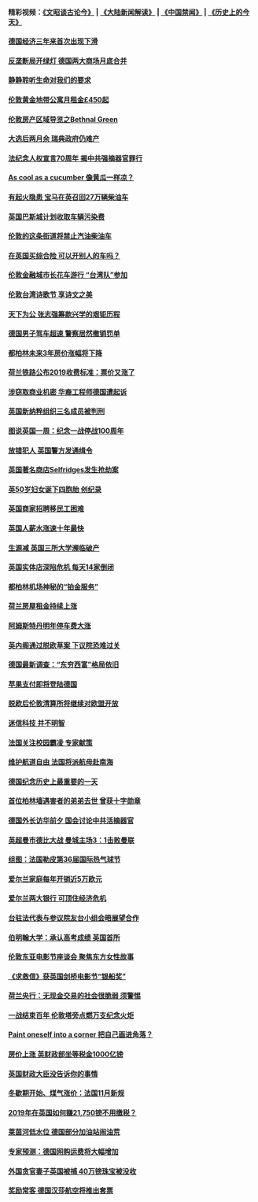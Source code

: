 #### 精彩视频：[《文昭谈古论今》](https://github.com/gfw-breaker/wenzhao/blob/master/README.md?t=11211231) | [《大陆新闻解读》](https://github.com/gfw-breaker/ntdtv-comedy/blob/master/README.md?t=11211231) | [《中国禁闻》](https://github.com/gfw-breaker/ntdtv-news/blob/master/README.md?t=11211231) | [《历史上的今天》](https://github.com/gfw-breaker/today-in-history/blob/master/README.md?t=11211231) 

#### [德国经济三年来首次出现下滑](../pages/nsc974/n10864011.md?t=11211231) 

#### [反垄断局开绿灯 德国两大商场月底合并](../pages/nsc974/n10864060.md?t=11211231) 

#### [静静聆听生命对我们的要求](../pages/nsc974/n10863738.md?t=11211231) 

#### [伦敦黄金地带公寓月租金£450起](../pages/nsc974/n10861788.md?t=11211231) 

#### [伦敦房产区域导览之Bethnal Green](../pages/nsc974/n10862184.md?t=11211231) 

#### [大选后两月余 瑞典政府仍难产](../pages/nsc974/n10861579.md?t=11211231) 

#### [法纪念人权宣言70周年 揭中共强摘器官罪行](../pages/nsc974/n10860106.md?t=11211231) 

#### [As cool as a cucumber 像黄瓜一样凉？](../pages/nsc974/n10859489.md?t=11211231) 

#### [有起火隐患 宝马在英召回27万辆柴油车](../pages/nsc974/n10859484.md?t=11211231) 

#### [英国巴斯城计划收取车辆污染费](../pages/nsc974/n10859479.md?t=11211231) 

#### [伦敦的这条街道将禁止汽油柴油车](../pages/nsc974/n10859470.md?t=11211231) 

#### [在英国买综合险 可以开别人的车吗？](../pages/nsc974/n10859464.md?t=11211231) 

#### [伦敦金融城市长花车游行 “台湾队”参加](../pages/nsc974/n10858774.md?t=11211231) 

#### [伦敦台湾诗歌节 享诗文之美](../pages/nsc974/n10858757.md?t=11211231) 

#### [天下为公 张志强筹款兴学的艰钜历程](../pages/nsc974/n10858732.md?t=11211231) 

#### [德国男子驾车超速 警察居然撤销罚单](../pages/nsc974/n10856259.md?t=11211231) 

#### [都柏林未来3年房价涨幅将下降](../pages/nsc974/n10856230.md?t=11211231) 

#### [荷兰铁路公布2019收费标准：票价又涨了](../pages/nsc974/n10856218.md?t=11211231) 

#### [涉窃取商业机密 华裔工程师德国遭起诉](../pages/nsc974/n10854819.md?t=11211231) 

#### [英国新纳粹组织三名成员被判刑](../pages/nsc974/n10854209.md?t=11211231) 

#### [图说英国一周：纪念一战停战100周年](../pages/nsc974/n10854258.md?t=11211231) 

#### [放错犯人 英国警方发通缉令](../pages/nsc974/n10854253.md?t=11211231) 

#### [英国著名商店Selfridges发生抢劫案](../pages/nsc974/n10854242.md?t=11211231) 

#### [英50岁妇女诞下四胞胎 创纪录](../pages/nsc974/n10854237.md?t=11211231) 

#### [英国商家招聘移民工困难](../pages/nsc974/n10854233.md?t=11211231) 

#### [英国人薪水涨速十年最快](../pages/nsc974/n10854228.md?t=11211231) 

#### [生源减 英国三所大学濒临破产](../pages/nsc974/n10854219.md?t=11211231) 

#### [英国实体店深陷危机 每天14家倒闭](../pages/nsc974/n10854195.md?t=11211231) 

#### [都柏林机场神秘的“铂金服务”](../pages/nsc974/n10853840.md?t=11211231) 

#### [荷兰房屋租金持续上涨](../pages/nsc974/n10853784.md?t=11211231) 

#### [阿姆斯特丹明年停车费大涨](../pages/nsc974/n10853736.md?t=11211231) 

#### [英内阁通过脱欧草案 下议院恐难过关](../pages/nsc974/n10852462.md?t=11211231) 

#### [德国最新调查：“东穷西富”格局依旧](../pages/nsc974/n10852268.md?t=11211231) 

#### [苹果支付即将登陆德国](../pages/nsc974/n10852246.md?t=11211231) 

#### [脱欧后伦敦清算所将继续对欧盟开放](../pages/nsc974/n10852082.md?t=11211231) 

#### [迷信科技 并不明智](../pages/nsc974/n10851197.md?t=11211231) 

#### [法国关注校园霸凌 专家献策](../pages/nsc974/n10851199.md?t=11211231) 

#### [维护航道自由 法国将派航母赴南海](../pages/nsc974/n10851001.md?t=11211231) 

#### [德国纪念历史上最重要的一天](../pages/nsc974/n10849304.md?t=11211231) 

#### [首位柏林墙遇害者的弟弟去世 曾获十字勋章](../pages/nsc974/n10849268.md?t=11211231) 

#### [德国外长访华前夕 国会讨论中共活摘器官](../pages/nsc974/n10848903.md?t=11211231) 

#### [英超曼市德比大战 曼城主场3：1击败曼联](../pages/nsc974/n10848899.md?t=11211231) 

#### [组图：法国勒皮第36届国际热气球节](../pages/nsc974/n10845459.md?t=11211231) 

#### [爱尔兰家庭每年开销近5万欧元](../pages/nsc974/n10844726.md?t=11211231) 

#### [爱尔兰两大银行 可顶住经济危机](../pages/nsc974/n10844706.md?t=11211231) 

#### [台驻法代表与参议院友台小组会晤展望合作](../pages/nsc974/n10843796.md?t=11211231) 

#### [伯明翰大学：承认高考成绩 英国首所](../pages/nsc974/n10843334.md?t=11211231) 

#### [伦敦东亚电影节座谈会 聚焦东方女性故事](../pages/nsc974/n10843306.md?t=11211231) 

#### [《求救信》获英国剑桥电影节“银船奖”](../pages/nsc974/n10842268.md?t=11211231) 

#### [荷兰央行：无现金交易的社会很脆弱 须警惕](../pages/nsc974/n10841150.md?t=11211231) 

#### [一战结束百年 伦敦塔旁点燃万支纪念火炬](../pages/nsc974/n10841092.md?t=11211231) 

#### [Paint oneself into a corner 把自己画进角落？](../pages/nsc974/n10841190.md?t=11211231) 

#### [房价上涨 英财政部坐等税金1000亿镑](../pages/nsc974/n10841187.md?t=11211231) 

#### [英国财政大臣没告诉你的事情](../pages/nsc974/n10841141.md?t=11211231) 

#### [冬歇期开始、煤气涨价：法国11月新规](../pages/nsc974/n10841075.md?t=11211231) 

#### [2019年在英国如何赚21,750镑不用缴税？](../pages/nsc974/n10841101.md?t=11211231) 

#### [莱茵河低水位 德国部分加油站闹油荒](../pages/nsc974/n10841002.md?t=11211231) 

#### [专家预测：德国网购运费将大幅增加](../pages/nsc974/n10840951.md?t=11211231) 

#### [外国贪官妻子英国被捕 40万镑珠宝被没收](../pages/nsc974/n10838830.md?t=11211231) 

#### [奖励常客 德国汉莎航空将推出套票](../pages/nsc974/n10838351.md?t=11211231) 

